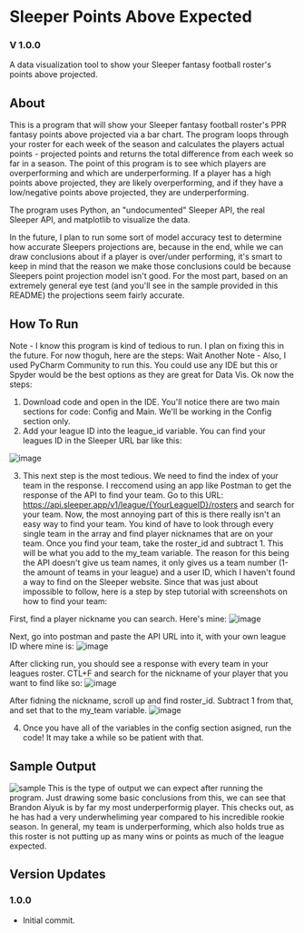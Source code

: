 # Sleeper Points Above Expected
### V 1.0.0
A data visualization tool to show your Sleeper fantasy football roster's points above projected.
## About
This is a program that will show your Sleeper fantasy football roster's PPR fantasy points above projected via a bar chart. The program loops through your roster for each week of the season and calculates the players actual points - projected points and returns the total difference from each week so far in a season. The point of this program is to see which players are overperforming and which are underperforming. If a player has a high points above projected, they are likely overperforming, and if they have a low/negative points above projected, they are underperforming.

The program uses Python, an "undocumented" Sleeper API, the real Sleeper API, and matplotlib to visualize the data.

In the future, I plan to run some sort of model accuracy test to determine how accurate Sleepers projections are, because in the end, while we can draw conclusions about if a player is over/under performing, it's smart to keep in mind that the reason we make those conclusions could be because Sleepers point projection model isn't good. For the most part, based on an extremely general eye test (and you'll see in the sample provided in this README) the projections seem fairly accurate.
## How To Run
Note - I know this program is kind of tedious to run. I plan on fixing this in the future. For now thoguh, here are the steps:
Wait Another Note - Also, I used PyCharm Community to run this. You could use any IDE but this or Spyder would be the best options as they are great for Data Vis. Ok now the steps:
1. Download code and open in the IDE. You'll notice there are two main sections for code: Config and Main. We'll be working in the Config section only.
2. Add your league ID into the league_id variable. You can find your leagues ID in the Sleeper URL bar like this:

  ![image](https://user-images.githubusercontent.com/68918006/142666167-5927076e-6c3b-4adf-871e-183a08e6c468.png)

3. This next step is the most tedious. We need to find the index of your team in the response. I reccomend using an app like Postman to get the response of the API to find your team. Go to this URL: https://api.sleeper.app/v1/league/{YourLeagueID}/rosters and search for your team. Now, the most annoying part of this is there really isn't an easy way to find your team. You kind of have to look through every single team in the array and find player nicknames that are on your team. Once you find your team, take the roster_id and subtract 1. This will be what you add to the my_team variable. The reason for this being the API doesn't give us team names, it only gives us a team number (1-the amount of teams in your league) and a user ID, which I haven't found a way to find on the Sleeper website. Since that was just about impossible to follow, here is a step by step tutorial with screenshots on how to find your team:

First, find a player nickname you can search. Here's mine:
![image](https://user-images.githubusercontent.com/68918006/142706285-f6be267b-738f-4f15-80d5-a60b875173cc.png)

Next, go into postman and paste the API URL into it, with your own league ID where mine is:
![image](https://user-images.githubusercontent.com/68918006/142706365-6ba8cbdd-60d7-474e-afad-7888b3f39bf1.png)

After clicking run, you should see a response with every team in your leagues roster. CTL+F and search for the nickname of your player that you want to find like so:
![image](https://user-images.githubusercontent.com/68918006/142706403-120afdac-65ea-494a-9920-7d2a0228c7e8.png)

After fidning the nickname, scroll up and find roster_id. Subtract 1 from that, and set that to the my_team variable.
![image](https://user-images.githubusercontent.com/68918006/142706477-089c735a-0d84-4f40-8867-2cb3e68eb1ad.png)



4. Once you have all of the variables in the config section asigned, run the code! It may take a while so be patient with that.


## Sample Output
![sample](https://user-images.githubusercontent.com/68918006/142657452-f41ae6a1-ea78-413e-a0e2-503e75883884.png)
This is the type of output we can expect after running the program. Just drawing some basic conclusions from this, we can see that Brandon Aiyuk is by far my most underperformig player. This checks out, as he has had a very underwheliming year compared to his incredible rookie season. In general, my team is underperforming, which also holds true as this roster is not putting up as many wins or points as much of the league expected. 
## Version Updates
### 1.0.0
- Initial commit.
